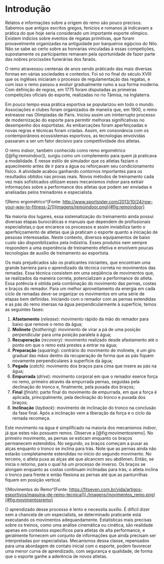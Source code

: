 # Introdução

Relatos e informações sobre a origem do remo são pouco precisos. Sabemos que antigos escritos gregos, fenícios e romanos já indicavam a prática do que hoje seria considerado um importante esporte olímpico. Existem indícios sobre eventos de regatas primitivas, que foram provavelmente organizadas na antiguidade por barqueiros egípcios do Nilo. Não se sabe ao certo sobre as honrarias vinculadas à essas competições, supostamente os participantes remavam pela oportunidade de fazer parte das nobres procissões funerárias dos faraós.

O remo atravessou centenas de anos sendo práticado das mais diversas formas em várias sociedades e contextos. Foi só no final do século XVIII que os inglêses iniciaram o processo de regulamentação das regatas, e com isso o remo passou a evoluir gradualmente rumo a sua forma moderna. Com definição de regras, em 1775 foram disputadas as primeiras competições oficiais do esporte, realizadas no rio Tâmisa, na Inglaterra.

Em pouco tempo essa prática esportiva se popularizou em todo o mundo. Associações e clubes foram organizados de maneira que, em 1900, o remo estreasse nas Olimpíadas de Paris. Iniciou assim um ininterrupto processo de modernização do esporte para permitir melhoras significativas no desempenho dos esportistas. As embarcações foram aperfeiçoadas e novas regras e técnicas foram criadas. Assim, em consonância com os contemporâneos ecossistemas esportivos, as tecnologias envolvidas passaram a ser um fator decisivo para competitividade dos atletas.

O remo _indoor_, também conhecido como remo ergométrico ([@fig:remoindoor]), surgiu como um complemento para quem já praticava a modalidade. É nesse estilo de simulador que os atletas faziam o aquecimento antes de ir para a água ou reforçavam seu condicionamento físico. A atividade acabou ganhando contornos importantes para os resultados obtidos nas provas reais. Novos métodos de treinamento cada vez mais sofisticados utilizam esses mecanismos _indoor_ para extrair informações sobre a performance dos atletas que podem ser enviadas e analisadas pelos treinadores e especialista.

![Remo ergométrico^[Fonte: http://www.sportsister.com/2013/10/24/row-your-way-to-fitness-2/]](imagens/remoindoor.png){#fig:remoindoor}

Na maioria dos lugares, essa sistematização do treinamento ainda possui diversas etapas burocráticas e manuais que dependem de profissionais especialistas,o que encarece os processos e assim inviabiliza tanto o aperfeiçoamento de atletas que já praticam o esporte quanto a iniciação de pessoas interessadas. Neste contexto, diversos equipamentos de baixo custo são disponibilizados pela indústria. Esses produtos nem sempre respondem a uma experiência de treinamento efetiva e envolvem poucas tecnologias de auxílio de treinamento ao esportista.

Os mais prejudicados são os praticantes iniciantes, que encontram uma grande barreira para o aprendizado da técnica correta no movimentos das remadas. Essa técnica consistem em uma seqüência de movimentos que, se realizados da maneira correta, potencializam a performance do atleta. Essa potência é obtida pela combinação do movimento das pernas, costas e braços do remador. Para um melhor aproveitamento da energia em cada ciclo de remadas deve-se organizar os movimentos em uma série de etapas bem definidas. Iniciando com o remador com as pernas extendidas e as pás do remo imersas na água perpendicularmente à superfície, temos as seguintes fases:

1. **Afastamento** (_release_): movimento rápido da mão do remador para baixo que remove o remo da água;
2. **Molinete** (_feathering_): movimento de virar a pá de uma posição perpendicular para uma posição paralela à água;
3. **Recuperação** (_recovery_): movimento realizado desde afastamento até o ponto em que o remo está prestes a entrar na água;
4. **Preparação** (_squaring_): contrário do movimento de molinete, é um giro gradual das mãos dentro da recuperação de forma que as pás fiquem novamente perpendiculares à superfície da água;
5. **Pegada** (_catch_): movimento dos braços para cima que insere as pás na água;
6. **Empurrada** (_drive_): movimento corporal em que o remador exerce força no remo, primeiro através da empurrada pernas, seguidas pela declinação do tronco e, finalmente, pela puxada dos braços;
7. **Final** (_finish_): parte final do movimento de empurrada, em que a força é aplicada, principalmente, pela declinação do tronco e puxada dos braços;
8. **Inclinação** (_layback_): movimento de inclinação do tronco na conclusão da fase final. Após a inclinação vem a liberação da força e o ciclo da remada recomeça.

Este movimento na água é simplificado na maioria dos mecanismos _indoor_, já que estes não possuem remos. Observe a [@fig:movimentosremo]. No primeiro movimento, as pernas se esticam enquanto os braços permanecem estendidos. No segundo, os braços começam a puxar as alças enquanto o tronco se inclina para trás. Note que as pernas ainda não estarão completamente estendidas no início do segundo movimento. No terceiro, o atleta puxa as alças até que alcancem seu abdômen. Então, se inicia o retorno, para o qual há um processo de inverso. Os braços se alongam enquanto as costas continuam inclinadas para trás; o atleta inclina o tronco para frente e então flexiona as pernas até que as panturrilhas fiquem em posição vertical.

![Movimentos do Remo^[Fonte: https://fitseven.com.br/vida/artigos-esportivos/maquina-de-remo-tecnica]](./imagens/movimentos_remo.png){#fig:movimentosremo}

O aprendizado desse processo é lento e necessita auxílio. É difícil dizer sem a chancela de um especialista, se determinado praticante está executando os movimentos adequandamente. Estatísticas mais precisas sobre os treinos, como uma análise cinemática ou cinética, são realidade apenas em contextos específicos para atletas de alta performance, e geralmente fornecem um conjunto de informações que ainda precisam ser interpretadas por especialistas. Mecanismos dessa classe, repensados para uma abordagem de contato inicial com o esporte, podem favorecer uma menor curva de aprendizado, com segurança e qualidade, de forma que o esporte ganhe a aderência de novos atletas.
